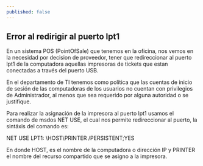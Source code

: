 ```yaml
---
published: false
---
```


## Error al redirigir al puerto lpt1

En un sistema POS (PointOfSale) que tenemos en la oficina, nos vemos en la necesidad por decision de proveedor, tener que redireccionar al puerto lpt1 de la computadora aquellas impresoras de tickets que estan conectadas a través del puerto USB.

En el departamento de TI tenemos como política que las cuentas de inicio de sesión de las computadoras de los usuarios no cuentan con privilegios de Administrador, al menos que sea requerido por alguna autoridad o se justifique.

Para realizar la asignación de la impresora al puerto lpt1 usamos el comando de msdos NET USE, el cual nos permite redireccionar al puerto, la sintáxis del comando es:

NET USE LPT1: \\HOST\PRINTER /PERSISTENT;YES

En donde HOST, es el nombre de la computadora o dirección IP y PRINTER el nombre del recurso compartido que se asigno a la impresora.





